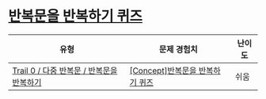 # [반복문을 반복하기 퀴즈](https://www.codetree.ai/trails/complete/curated-cards/nl-pre-1d-loop-repetition)

|유형|문제 경험치|난이도|
|---|---|---|
|[Trail 0 / 다중 반복문 / 반복문을 반복하기](https://www.codetree.ai/trail-info/codetree-101/)|[[Concept]반복문을 반복하기 퀴즈](https://www.codetree.ai/trails/complete/curated-cards/nl-pre-1d-loop-repetition/)|쉬움|


